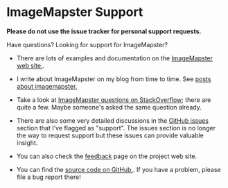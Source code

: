 # ImageMapster Support

**Please do not use the issue tracker for personal support requests.**

Have questions?  Looking for support for ImageMapster?

- There are lots of examples and documentation on the [ImageMapster web site.](http://www.outsharked.com/imagemapster).

- I write about ImageMapster on my blog from time to time. See [posts about imagemapster.](http://blog.outsharked.com/search/label/imagemapster)

- Take a look at [ImageMapster questions on StackOverflow](http://stackoverflow.com/search?q=imagemapster); there are quite a few. Maybe someone's asked the same question already.

- There are also some very detailed discussions in the [GitHub issues](https://github.com/jamietre/imagemapster/issues?direction=desc&labels=support&page=1&sort=created&state=closed) section that I've flagged as "support".  The issues section is no longer the way to request support but these issues can provide valuable insight.

- You can also check the [feedback](http://www.outsharked.com/imagemapster/default.aspx?feedback.html) page on the project web site. 

- You can find the [source code on GitHub.](https://github.com/jamietre/ImageMapster). If you have a problem, please file a bug report there!